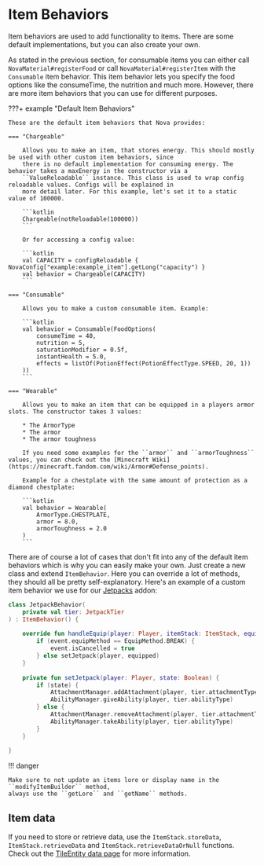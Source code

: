 # Item Behaviors

Item behaviors are used to add functionality to items. There are some default implementations, but you can also create your own.

As stated in the previous section, for consumable items you can either call ``NovaMaterial#registerFood`` or call
``NovaMaterial#registerItem`` with the ``Consumable`` item behavior. This item behavior lets you specify the food options
like the consumeTime, the nutrition and much more. However, there are more item behaviors that you can use for different
purposes.

???+ example "Default Item Behaviors"

    These are the default item behaviors that Nova provides:

    === "Chargeable"
    
        Allows you to make an item, that stores energy. This should mostly be used with other custom item behaviors, since
        there is no default implementation for consuming energy. The behavior takes a maxEnergy in the constructor via a
        ``ValueReloadable`` instance. This class is used to wrap config reloadable values. Configs will be explained in
        more detail later. For this example, let's set it to a static value of 100000.
    
        ```kotlin
        Chargeable(notReloadable(100000))
        ```

        Or for accessing a config value:
    
        ```kotlin
        val CAPACITY = configReloadable { NovaConfig["example:example_item"].getLong("capacity") }
        val behavior = Chargeable(CAPACITY)
        ```

    === "Consumable"

        Allows you to make a custom consumable item. Example:

        ```kotlin
        val behavior = Consumable(FoodOptions(
            consumeTime = 40,
            nutrition = 5,
            saturationModifier = 0.5f,
            instantHealth = 5.0,
            effects = listOf(PotionEffect(PotionEffectType.SPEED, 20, 1))
        ))
        ```

    === "Wearable"

        Allows you to make an item that can be equipped in a players armor slots. The constructor takes 3 values:
        
        * The ArmorType
        * The armor
        * The armor toughness

        If you need some examples for the ``armor`` and ``armorToughness`` values, you can check out the [Minecraft Wiki](https://minecraft.fandom.com/wiki/Armor#Defense_points).

        Example for a chestplate with the same amount of protection as a diamond chestplate:
        
        ```kotlin
        val behavior = Wearable(
            ArmorType.CHESTPLATE,
            armor = 8.0,
            armorToughness = 2.0
        )
        ```

There are of course a lot of cases that don't fit into any of the default item behaviors which is why you can easily make
your own. Just create a new class and extend ``ItemBehavior``. Here you can override a lot of methods, they should all be
pretty self-explanatory. Here's an example of a custom item behavior we use for our [Jetpacks](https://www.spigotmc.org/resources/nova-addon-jetpacks.102714/) addon:

```kotlin
class JetpackBehavior(
    private val tier: JetpackTier
) : ItemBehavior() {
    
    override fun handleEquip(player: Player, itemStack: ItemStack, equipped: Boolean, event: ArmorEquipEvent) {
        if (event.equipMethod == EquipMethod.BREAK) {
            event.isCancelled = true
        } else setJetpack(player, equipped)
    }
    
    private fun setJetpack(player: Player, state: Boolean) {
        if (state) {
            AttachmentManager.addAttachment(player, tier.attachmentType)
            AbilityManager.giveAbility(player, tier.abilityType)
        } else {
            AttachmentManager.removeAttachment(player, tier.attachmentType)
            AbilityManager.takeAbility(player, tier.abilityType)
        }
    }
    
}
```

!!! danger

    Make sure to not update an items lore or display name in the ``modifyItemBuilder`` method,
    always use the ``getLore`` and ``getName`` methods.

## Item data

If you need to store or retrieve data, use the ``ItemStack.storeData``, ``ItemStack.retrieveData`` and ``ItemStack.retrieveDataOrNull`` 
functions. Check out the [TileEntity data page](../blocks/tileentity/data.md) for more information.
